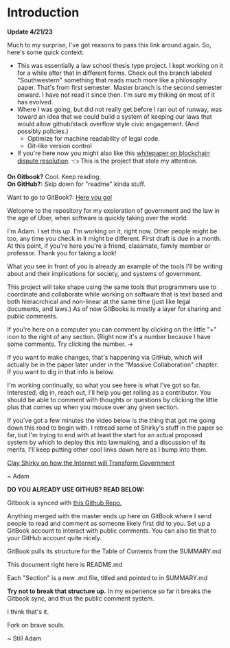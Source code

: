 # Introduction

**Update 4/21/23**

Much to my surprise, I've got reasons to pass this link around again. So, here's some quick context:

* This was essentially a law school thesis type project. I kept working on it for a while after that in different forms. Check out the branch labeled "Southwestern" something that reads much more like a philosophy paper. That's from first semester. Master branch is the second semester onward. I have not read it since then. I'm sure my thiking on most of it has evolved.
* Where I was going, but did not really get before I ran out of runway, was toward an idea that we could build a system of keeping our laws that would allow github/stack overflow style civic engagement. (And possibly policies.)
  * Optimize for machine readability of legal code.
  * Git-like version control
* If you're here now you might also like this [whitepaper on blockchain dispute resolution](https://drive.google.com/file/d/1318klGEYL4g02VudL-C-BCnvpKujTnbF/view). 👈 This is the project that stole my attention.



**On Gitbook?** Cool. Keep reading.\
**On GitHub?:** Skip down for "readme" kinda stuff.

Want to go to GitBook?: [Here you go!](https://juris.gitbook.io/crowdsourcing-democracy/)

Welcome to the repository for my exploration of government and the law in the age of Uber, when software is quickly taking over the world.

I'm Adam. I set this up. I'm working on it, right now. Other people might be too, any time you check in it might be different. First draft is due in a month. At this point, if you're here you're a friend, classmate, family member or professor. Thank you for taking a look!

What you see in front of you is already an example of the tools I'll be writing about and their implications for society, and systems of government.

This project will take shape using the same tools that programmers use to coordinate and collaborate while working on software that is text based and both hieracrchical and non-linear at the same time (just like legal documents, and laws.) As of now GitBooks is mostly a layer for sharing and public comments.

If you're here on a computer you can comment by clicking on the little "+" icon to the right of any section. (Right now it's a number because I have some comments. Try clicking the number. ->

If you want to make changes, that's happening via GitHub, which will actually be in the paper later under in the "Massive Collaboration" chapter. If you want to dig in that info is below.

I'm working continually, so what you see here is what I've got so far. Interested, dig in, reach out, I'll help you get rolling as a contributor. You should be able to comment with thoughts or questions by clicking the little plus that comes up when you mouse over any given section.

If you've got a few minutes the video below is the thing that got me going down this road to begin with. I retread some of Shirky's stuff in the paper so far, but I'm trying to end with at least the start for an actual proposed system by which to deploy this into lawmaking, and a discussion of its merits. I'll keep putting other cool links down here as I bump into them.

[Clay Shirky on how the Internet will Transform Government](https://www.ted.com/talks/clay\_shirky\_how\_the\_internet\_will\_one\_day\_transform\_government?language=en)

\~ Adam

**DO YOU ALREADY USE GITHUB? READ BELOW:**

Gitbook is synced with [this Github Repo.](https://github.com/thekerp/Crowdsourcing-Democracy)

Anything merged with the master ends up here on GitBook where I send people to read and comment as someone likely first did to you. Set up a GitBook account to interact with public comments. You can also tie that to your GitHub account quite nicely.

GitBook pulls its structure for the Table of Contents from the SUMMARY.md

This document right here is README.md

Each "Section" is a new .md file, titled and pointed to in SUMMARY.md

**Try not to break that structure up.** In my experience so far it breaks the Gitbook sync, and thus the public comment system.

I think that's it.

Fork on brave souls.

\~ Still Adam

